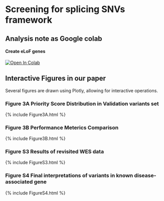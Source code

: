 # Screening for splicing SNVs framework

## Analysis note as Google colab

#### Create eLoF genes
[![Open In Colab](https://colab.research.google.com/assets/colab-badge.svg)](https://colab.research.google.com/github/ysut/2024_SplicingSNVScreening_test/analysis/Resources/01_CanonicalTranscripts/canonical.ipynb)


 
 
 
## Interactive Figures in our paper
Several figures are drawn using Plotly, allowing for interactive operations.

### Figure 3A Priority Score Distribution in Validation variants set
{% include Figure3A.html %}

### Figure 3B Performance Meterics Comparison 
{% include Figure3B.html %}

### Figure S3 Results of revisited WES data
{% include FigureS3.html %}

### Figure S4 Final interpretations of variants in known disease-associated gene
{% include FigureS4.html %}
